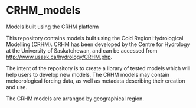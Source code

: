 # CRHM_models
Models built using the CRHM platform

This repository contains models built using the Cold Region Hydrological Modelling (CRHM).
CRHM has been developed by the Centre for Hydrology at the University of Saskatchewan,
and can be accessed from http://www.usask.ca/hydrology/CRHM.php.

The intent of the repository is to create a library of tested models which will help users to develop 
new models. The CRHM models may contain meteorological forcing data, as well as metadata
describing their creation and use. 

The CRHM models are arranged by geographical region.



